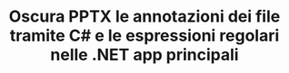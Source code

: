 ---
############################# Static ############################
layout: "auto-gen-gist"
draft: false
path: "it/redaction/net/annotation/pptx"
otherformats: CSV DOC DOCM DOCX DOT DOTM DOTX PDF POT POTM PPS PPSM PPSX PPT PPTM RTF XLS XLSM XLSX XLT XLTM XLTX  

############################# Head ############################
head_title: "Oscura le annotazioni nei documenti PPTX utilizzando le espressioni regolari tramite .NET Core"
head_description: "Oscura le informazioni riservate nelle annotazioni utilizzando espressioni regolari da documenti di diversi formati"

############################# Header ############################
title: "Oscura PPTX le annotazioni dei file tramite C# e le espressioni regolari nelle .NET app principali"
description: "Trova e rimuovi informazioni riservate da documenti, fogli di lavoro e presentazioni Office e OpenOffice nonché PPTX su Windows, Linux e macOS"

################### SubMenu/Download Button #####################
submenu:
    enable: true

############################# About ############################
about:
    enable: true
    title: "Redazione dell'annotazione del documento per l'API .NET"
    content: |
        Un'unica interfaccia indipendente dal formato per la sanificazione delle informazioni riservate e classificate dai documenti e dalle immagini PDF, Word, Excel, PowerPoint, inclusa la possibilità di modificare i metadati e rimuovere le annotazioni. Con lo strumento GroupDocs.Redaction for .NET puoi eliminare le informazioni classificate e salvare il documento redatto in PDF, trasformando tutte le pagine in immagini raster o mantenendo il documento nel suo formato originale per ulteriori modifiche.

############################# Steps ############################
steps:
    enable: true
    title_left: "Oscura le annotazioni da PPTX utilizzando le espressioni regolari tramite C#"
    content_left: |
        [GroupDocs.Redaction](it//redaction/net/) consente agli sviluppatori .NET di utilizzare tutta la forza delle espressioni regolari per redigere il file PPTX con pochi semplici passaggi.

        *   Crea un'istanza della classe [Redactor](https://apireference.groupdocs.com/redaction/net/groupdocs.redaction/redactor) e carica il file PPTX
        *   Crea un'istanza della classe [AnnotationRedaction](https://apireference.groupdocs.com/redaction/net/groupdocs.redaction.redactions/annotationredaction) per trovare e sostituire i commenti
        *   Chiama il metodo [Redactor.Apply](https://apireference.groupdocs.com/redaction/net/groupdocs.redaction/redactor/methods/apply/index) con oggetto di AnnotationRedaction
        
    title_right: "Come utilizzare l'API Redaction GroupDocs"
    content_right: |
        Installa il pacchetto dalla riga di comando come ```nuget install GroupDocs.Redaction``` o tramite la console di Gestione pacchetti di Visual Studio con ```Install-Package GroupDocs.Redaction```. 
        In alternativa, scarica il programma di installazione MSI offline o le DLL in un file ZIP da [download](https://downloads.groupdocs.com/redaction/net) e fai riferimento a esso manualmente nel tuo progetto.  
        
    code: |
        ```cs
        using (Redactor redactor = new Redactor(@"sample.pptx"))
        {
        	redactor.Apply(new AnnotationRedaction("(?im:john)", "[redacted]"));
        	redactor.Save();
        }
        ```

############################# Demos ############################
demos:
    enable: true
############################# About Formats ############################
about_formats:
    enable: true
############################# More Formats ############################
more_formats:
    enable: true

############################# Back to top ###############################
back_to_top:
    enable: true
---